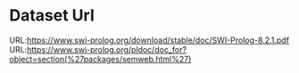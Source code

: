 # Dataset Url
URL:https://www.swi-prolog.org/download/stable/doc/SWI-Prolog-8.2.1.pdf
URL:https://www.swi-prolog.org/pldoc/doc_for?object=section(%27packages/semweb.html%27)